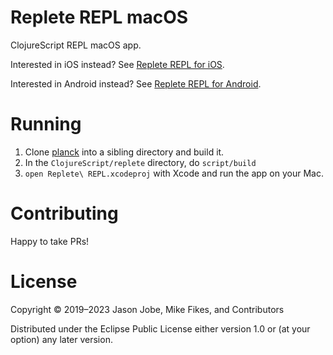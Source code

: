 # Replete REPL macOS

ClojureScript REPL macOS app.

Interested in iOS instead? See [Replete REPL for iOS](https://github.com/replete-repl/replete-ios).

Interested in Android instead? See [Replete REPL for Android](https://github.com/replete-repl/replete-android).

# Running

1. Clone [planck](https://github.com/mfikes/planck) into a sibling directory and build it.
1. In the `ClojureScript/replete` directory, do `script/build`
1. `open Replete\ REPL.xcodeproj` with Xcode and run the app on your Mac.


# Contributing

Happy to take PRs!

# License

Copyright © 2019–2023 Jason Jobe, Mike Fikes, and Contributors

Distributed under the Eclipse Public License either version 1.0 or (at your option) any later version.
